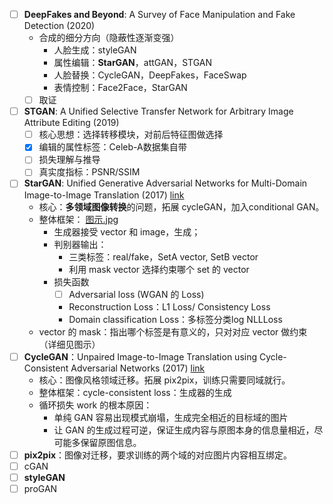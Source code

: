 - [ ] **DeepFakes and Beyond**: A Survey of Face Manipulation and Fake Detection (2020)
  - 合成的细分方向（隐蔽性逐渐变强）
    - 人脸生成：styleGAN
    - 属性编辑：**StarGAN**，attGAN，STGAN
    - 人脸替换：CycleGAN，DeepFakes，FaceSwap
    - 表情控制：Face2Face，StarGAN
  - [ ] 取证
- [ ] **STGAN**: A Unified Selective Transfer Network for Arbitrary Image Attribute Editing (2019)
  - [ ] 核心思想：选择转移模块，对前后特征图做选择
  - [x] 编辑的属性标签：Celeb-A数据集自带
  - [ ] 损失理解与推导
  - [ ] 真实度指标：PSNR/SSIM
- [ ] **StarGAN**: Unified Generative Adversarial Networks for Multi-Domain Image-to-Image Translation (2017) [link](https://zhuanlan.zhihu.com/p/31481483)
  - 核心：**多领域图像转换**的问题，拓展 cycleGAN，加入conditional GAN。
  - 整体框架： [图示.jpg](https://pic3.zhimg.com/80/v2-794b5055b651076ecd2367da0c1da20a_720w.jpg)
    - 生成器接受 vector 和 image，生成；
    - 判别器输出：
      - 三类标签：real/fake，SetA vector, SetB vector
      - 利用 mask vector 选择约束哪个 set 的 vector
    - 损失函数
      - [ ] Adversarial loss (WGAN 的 Loss)
      - Reconstruction Loss：L1 Loss/ Consistency Loss
      - Domain classification Loss：多标签分类log NLLLoss
  - vector 的 mask：指出哪个标签是有意义的，只对对应 vector 做约束（详细见图示）
- [ ] **CycleGAN**：Unpaired Image-to-Image Translation using Cycle-Consistent Adversarial Networks (2017) [link](https://zhuanlan.zhihu.com/p/28342644)
  - 核心：图像风格领域迁移。拓展 pix2pix，训练只需要同域就行。
  - 整体框架：cycle-consistent loss：生成器的生成
  - 循环损失 work 的根本原因： 
    - 单纯 GAN 容易出现模式崩塌，生成完全相近的目标域的图片
    - 让 GAN 的生成过程可逆，保证生成内容与原图本身的信息量相近，尽可能多保留原图信息。
- [ ] **pix2pix**：图像对迁移，要求训练的两个域的对应图片内容相互绑定。
- [ ] cGAN
- [ ] **styleGAN**
- [ ] proGAN